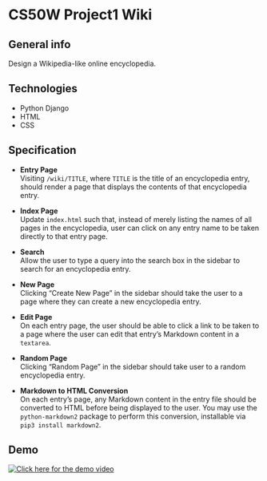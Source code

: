 
CS50W Project1 Wiki
===


## General info
Design a Wikipedia-like online encyclopedia.

## Technologies

- Python Django
- HTML
- CSS

## Specification
- **Entry Page**<br/>
Visiting `/wiki/TITLE`, where `TITLE` is the title of an encyclopedia entry, should render a page that displays the contents of that encyclopedia entry.
- **Index Page**<br/>
Update `index.html` such that, instead of merely listing the names of all pages in the encyclopedia, user can click on any entry name to be taken directly to that entry page.
- **Search**<br/>
Allow the user to type a query into the search box in the sidebar to search for an encyclopedia entry.
- **New Page**<br/>
Clicking “Create New Page” in the sidebar should take the user to a page where they can create a new encyclopedia entry.
- **Edit Page**<br/>
On each entry page, the user should be able to click a link to be taken to a page where the user can edit that entry’s Markdown content in a `textarea`.
- **Random Page**<br/>
Clicking “Random Page” in the sidebar should take user to a random encyclopedia entry.

- **Markdown to HTML Conversion**<br/>
On each entry’s page, any Markdown content in the entry file should be converted to HTML before being displayed to the user. You may use the `python-markdown2` package to perform this conversion, installable via `pip3 install markdown2`.



## Demo
[![Click here for the demo video](https://img.youtube.com/vi/adTorGWRqPw/0.jpg)](https://youtu.be/adTorGWRqPw)

